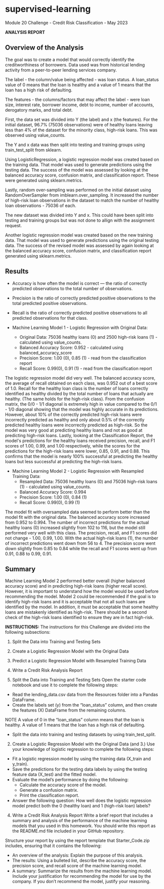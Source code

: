 # supervised-learning
Module 20 Challenge - Credit Risk Classification - May 2023

****ANALYSIS REPORT****

## Overview of the Analysis

The goal was to create a model that would correctly identify the creditworthiness of borrowers. Data used was from historical lending activity from a peer-to-peer lending services company. 

The label - the column/value being affected - was loan status. A loan_status value of 0 means that the loan is healthy and a value of 1 means that the loan has a high risk of defaulting. 

The features - the columns/factors that may affect the label - were loan size, interest rate,	borrower income, debt to income, number of accounts, derogatory marks, and total debt.

First, the data set was divided into Y (the label) and x (the features). For the initial dataset, 96.7% (75036 observations) were of healthy loans leaving less than 4% of the dataset for the minority class, high-risk loans. This was observed using value_counts.

The Y and x data was then split into testing and training groups using train_test_split from sklearn. 

Using LogisticRegression, a logistic regression model was created based on the training data. That model was used to generate predictions using the testing data. The success of the model was assessed by looking at the balanced accuracy score, confusion matrix, and classification report. These were generated using sklearn.metrics.

Lastly, random over-sampling was performed on the initial dataset using RandomOverSampler from imblearn.over_sampling. It increased the number of high-risk loan observations in the dataset to match the number of healthy loan observations - 75036 of each.

The new dataset was divided into Y and x. This could have been split into testing and training groups but was not done to allign with the assignment request. 

Another logistic regression model was created based on the new training data. That model was used to generate predictions using the original testing data. The success of the revised model was assessed by again looking at the balanced accuracy score, confusion matrix, and classification report generated using sklearn.metrics.

## Results

* Accuracy is how often the model is correct — the ratio of correctly predicted observations to the total number of observations. 
* Precision is the ratio of correctly predicted positive observations to the total predicted positive observations. 
* Recall is the ratio of correctly predicted positive observations to all predicted observations for that class. 


* Machine Learning Model 1 - Logistic Regression with Original Data:
  * Original Data: 75036 healthy loans (0) and 2500 high-risk loans (1) - calculated using value_counts.
  * Balanced Accuracy Score: 0.952 - calculated using balanced_accuracy_score
  * Precision Score: 1.00 (0), 0.85 (1) - read from the classification report
  * Recall Score: 0.99(0), 0.91 (1) - read from the classification report

The logistic regression model did very well. The balanced accuracy score, the average of recall obtained on each class, was 0.952 out of a best score of 1.0. Recall for the healthy loan class is the number of loans correctly identified as healthy divided by the total number of loans that actually are healthy. (The same holds for the high-risk class). 
From the confusion matrix, the 0/0 - 1/1 diagonal is extremely high in value compared to the 0/1 - 1/0 diagonal showing that the model was highly accurate in its predictions. However, about 10% of the correctly predicted high-risk loans were incorrectly predicted as healthy and only about 0.5% of the correctly predicted healthy loans were incorrectly predicted as high-risk. So the model was very good at predicting healthy loans and not as good at predicting high-risk loans. Lastly, looking at the Classification Report, the model's predictions for the healthy loans received precision, recall, and F1 scores of 1.00, 0.99, and 1.00 respectively, while the scores for the predictions for the high-risk loans were lower, 0.85, 0.91, and 0.88. This confirms that the model is nearly 100% successful at predicting the healthy loans but less successful at predicting the high-risk loans.

* Machine Learning Model 2 - Logistic Regression with Resampled Training Data:
  * Resampled Data: 75036 healthy loans (0) and 75036 high-risk loans (1) - calculated using value_counts.
  * Balanced Accuracy Score: 0.994
  * Precision Score: 1.00 (0), 0.84 (1) 
  * Recall Score: 0.99(0), 0.99 (1)

The model fit with oversampled data seemed to perform better than the model fit with the original data. The balanced accuracy score increased from 0.952 to 0.994. The number of incorrect predictions for the actual healthy loans (0) increased slightly from 102 to 116, but the model still performed very well with this class. The precision, recall, and F1 scores did not change - 1.00, 0.99, 1.00.
With the actual high-risk loans (1), the number of incorrect predictions went down from 56 to 4. The precision score went down  slightly from 0.85 to 0.84 while the recall and F1 scores went up from 0.91, 0.88 to 0.99, 0.91.

## Summary

Machine Learning Model 2 performed better overall (higher balanced accuracy score) and in predicting high-risk loans (higher recall score). However, it is important to understand how the model would be used before recommending the model. Model 2 could be recommended if the goal is to identify high-risk loans and it is acceptable that not all such loans are identified by the model. In addition, it must be acceptable that some healthy loans are mistakenly identified as high-risk. There should be a second check of the high-risk loans identified to ensure they are in fact high-risk.


****INSTRUCTIONS:****
The instructions for this Challenge are divided into the following subsections:
1. Split the Data into Training and Testing Sets
2. Create a Logistic Regression Model with the Original Data
3. Predict a Logistic Regression Model with Resampled Training Data
4. Write a Credit Risk Analysis Report

1. Split the Data into Training and Testing Sets
Open the starter code notebook and use it to complete the following steps:
- Read the lending_data.csv data from the Resources folder into a Pandas DataFrame.
- Create the labels set (y) from the “loan_status” column, and then create the features (X) DataFrame from the remaining columns.

NOTE
A value of 0 in the “loan_status” column means that the loan is healthy. A value of 1 means that the loan has a high risk of defaulting.

- Split the data into training and testing datasets by using train_test_split.

2. Create a Logistic Regression Model with the Original Data (and 3.)
Use your knowledge of logistic regression to complete the following steps:
- Fit a logistic regression model by using the training data (X_train and y_train).
- Save the predictions for the testing data labels by using the testing feature data (X_test) and the fitted model.
- Evaluate the model’s performance by doing the following:
    - Calculate the accuracy score of the model.
    - Generate a confusion matrix.
    - Print the classification report.
- Answer the following question: How well does the logistic regression model predict both the 0 (healthy loan) and 1 (high-risk loan) labels?

4. Write a Credit Risk Analysis Report
Write a brief report that includes a summary and analysis of the performance of the machine learning models that you used in this homework. You should write this report as the README.md file included in your GitHub repository.

Structure your report by using the report template that Starter_Code.zip includes, ensuring that it contains the following:
- An overview of the analysis: Explain the purpose of this analysis.
- The results: Using a bulleted list, describe the accuracy score, the precision score, and recall score of the machine learning model.
- A summary: Summarize the results from the machine learning model. Include your justification for recommending the model for use by the company. If you don’t recommend the model, justify your reasoning.

